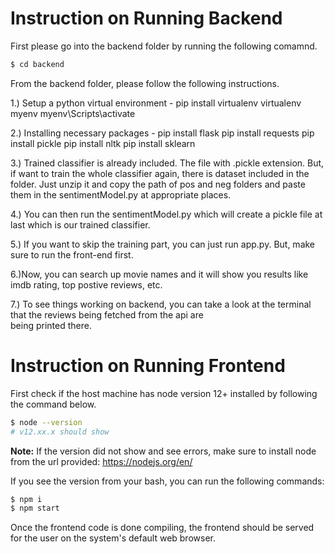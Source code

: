 # Instruction on Running Backend
First please go into the backend folder by running the following comamnd.
```bash
$ cd backend
```
From the backend folder, please follow the following instructions.

1.) Setup a python virtual environment -
          pip install virtualenv
					virtualenv myenv
					myenv\Scripts\activate 

2.) Installing necessary packages -
          pip install flask
          pip install requests
          pip install pickle
          pip install nltk
          pip install sklearn

3.) Trained classifier is already included. The file with .pickle extension. But, if want to train the whole classifier again, there is 
    dataset included in the folder. Just unzip it and copy the path of pos and neg folders and paste them in the sentimentModel.py at appropriate places.

4.) You can then run the sentimentModel.py which will create a pickle file at last which is our trained classifier. 

5.) If you want to skip the training part, you can just run app.py. But, make sure to run the front-end first.

6.)Now, you can search up movie names and it will show you results like imdb rating, top postive reviews, etc.

7.) To see things working on backend, you can take a look at the terminal that the reviews being fetched from the api are  
    being printed there.

# Instruction on Running Frontend
First check if the host machine has node version 12+ installed by following the command below.
```bash
$ node --version
# v12.xx.x should show
```
**Note:** If the version did not show and see errors, make sure to install node from the url provided: https://nodejs.org/en/

If you see the version from your bash, you can run the following commands:
```bash
$ npm i
$ npm start
```

Once the frontend code is done compiling, the frontend should be served for the user on the system's default web browser.
